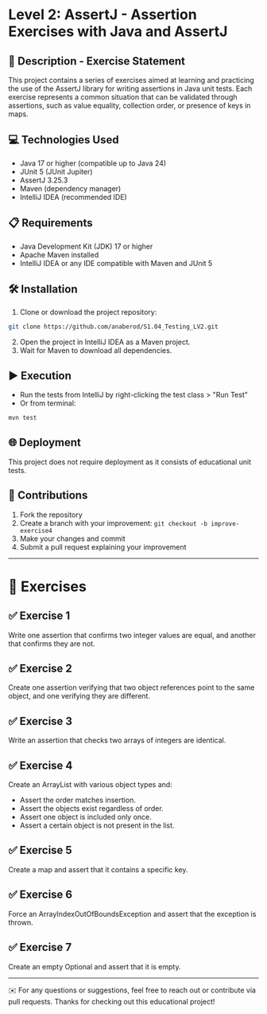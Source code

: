 # Level 2: AssertJ - Assertion Exercises with Java and AssertJ

## 📄 Description - Exercise Statement
This project contains a series of exercises aimed at learning and practicing the use of the AssertJ library for writing assertions in Java unit tests. Each exercise represents a common situation that can be validated through assertions, such as value equality, collection order, or presence of keys in maps.

## 💻 Technologies Used
- Java 17 or higher (compatible up to Java 24)
- JUnit 5 (JUnit Jupiter)
- AssertJ 3.25.3
- Maven (dependency manager)
- IntelliJ IDEA (recommended IDE)

## 📋 Requirements
- Java Development Kit (JDK) 17 or higher
- Apache Maven installed
- IntelliJ IDEA or any IDE compatible with Maven and JUnit 5

## 🛠️ Installation
1. Clone or download the project repository:
```bash
git clone https://github.com/anaberod/S1.04_Testing_LV2.git
```
2. Open the project in IntelliJ IDEA as a Maven project.
3. Wait for Maven to download all dependencies.

## ▶️ Execution
- Run the tests from IntelliJ by right-clicking the test class > "Run Test"
- Or from terminal:
```bash
mvn test
```

## 🌐 Deployment
This project does not require deployment as it consists of educational unit tests.

## 🤝 Contributions
1. Fork the repository
2. Create a branch with your improvement: `git checkout -b improve-exercise4`
3. Make your changes and commit
4. Submit a pull request explaining your improvement

---

# 📘 Exercises

## ✅ Exercise 1
Write one assertion that confirms two integer values are equal, and another that confirms they are not.

## ✅ Exercise 2
Create one assertion verifying that two object references point to the same object, and one verifying they are different.

## ✅ Exercise 3
Write an assertion that checks two arrays of integers are identical.

## ✅ Exercise 4
Create an ArrayList with various object types and:
- Assert the order matches insertion.
- Assert the objects exist regardless of order.
- Assert one object is included only once.
- Assert a certain object is not present in the list.

## ✅ Exercise 5
Create a map and assert that it contains a specific key.

## ✅ Exercise 6
Force an ArrayIndexOutOfBoundsException and assert that the exception is thrown.

## ✅ Exercise 7
Create an empty Optional and assert that it is empty.

---

✉️ For any questions or suggestions, feel free to reach out or contribute via pull requests. Thanks for checking out this educational project!